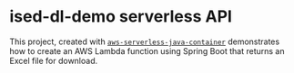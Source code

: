 # ised-dl-demo serverless API
This project, created with [`aws-serverless-java-container`](https://github.com/aws/serverless-java-container) demonstrates how to create an AWS Lambda function using Spring Boot that returns an Excel file for download.